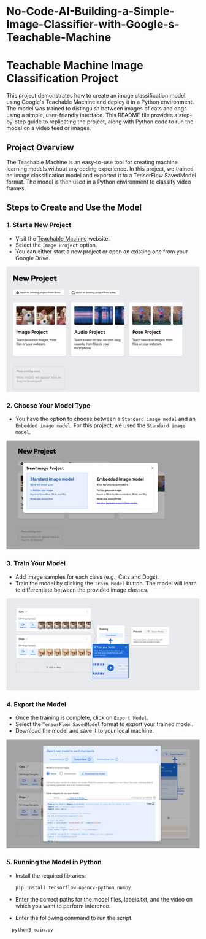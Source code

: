 # No-Code-AI-Building-a-Simple-Image-Classifier-with-Google-s-Teachable-Machine
# Teachable Machine Image Classification Project

This project demonstrates how to create an image classification model using Google's Teachable Machine and deploy it in a Python environment. The model was trained to distinguish between images of cats and dogs using a simple, user-friendly interface. This README file provides a step-by-step guide to replicating the project, along with Python code to run the model on a video feed or images.

## Project Overview

The Teachable Machine is an easy-to-use tool for creating machine learning models without any coding experience. In this project, we trained an image classification model and exported it to a TensorFlow SavedModel format. The model is then used in a Python environment to classify video frames.

## Steps to Create and Use the Model

### 1. Start a New Project

- Visit the [Teachable Machine](https://teachablemachine.withgoogle.com/train) website.
- Select the `Image Project` option.
- You can either start a new project or open an existing one from your Google Drive.

![New Project](/Pictures/11.png)

### 2. Choose Your Model Type

- You have the option to choose between a `Standard image model` and an `Embedded image model`. For this project, we used the `Standard image model`.

![Model Type](/Pictures/2.png)

### 3. Train Your Model

- Add image samples for each class (e.g., Cats and Dogs).
- Train the model by clicking the `Train Model` button. The model will learn to differentiate between the provided image classes.

![Training the Model](/Pictures/3.png)

### 4. Export the Model

- Once the training is complete, click on `Export Model`.
- Select the `TensorFlow SavedModel` format to export your trained model.
- Download the model and save it to your local machine.

![Exporting the Model](/Pictures/5.png)

### 5. Running the Model in Python

- Install the required libraries:

  ```bash
  pip install tensorflow opencv-python numpy
  
- Enter the correct paths for the model files, labels.txt, and the video on which you want to perform inference.

- Enter the following command to run the script
```bash
  python3 main.py
